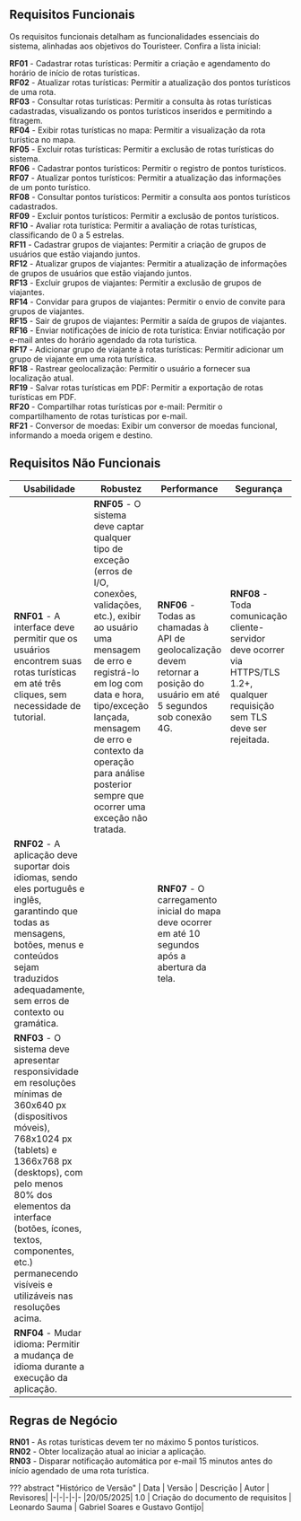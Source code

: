 ## Requisitos Funcionais
Os requisitos funcionais detalham as funcionalidades essenciais do sistema, alinhadas aos objetivos do Touristeer. Confira a lista inicial:

**RF01** - Cadastrar rotas turísticas: Permitir a criação e agendamento do horário de início de rotas turísticas.  <br>
**RF02** - Atualizar rotas turísticas: Permitir a atualização dos pontos turísticos de uma rota. <br>
**RF03** - Consultar rotas turísticas: Permitir a consulta às rotas turísticas cadastradas, visualizando os pontos turísticos inseridos e permitindo a fitragem. <br>
**RF04** - Exibir rotas turísticas no mapa: Permitir a visualização da rota turística no mapa. <br>
**RF05** - Excluir rotas turísticas: Permitir a exclusão de rotas turísticas do sistema. <br>
**RF06** - Cadastrar pontos turísticos: Permitir o registro de pontos turísticos. <br>
**RF07** - Atualizar pontos turísticos: Permitir a atualização das informações de um ponto turístico. <br>
**RF08** - Consultar pontos turísticos: Permitir a consulta aos pontos turísticos cadastrados. <br>
**RF09** - Excluir pontos turísticos: Permitir a exclusão de pontos turísticos. <br>
**RF10** - Avaliar rota turística: Permitir a avaliação de rotas turísticas, classificando de 0 a 5 estrelas. <br>
**RF11** - Cadastrar grupos de viajantes: Permitir a criação de grupos de usuários que estão viajando juntos. <br>
**RF12** - Atualizar grupos de viajantes: Permitir a atualização de informações de grupos de usuários que estão viajando juntos. <br>
**RF13** - Excluir grupos de viajantes: Permitir a exclusão de grupos de viajantes. <br>
**RF14** - Convidar para grupos de viajantes: Permitir o envio de convite para grupos de viajantes. <br>
**RF15** - Sair de grupos de viajantes: Permitir a saída de grupos de viajantes. <br>
**RF16** - Enviar notificações de início de rota turística: Enviar notificação por e-mail antes do horário agendado da rota turística. <br>
**RF17** - Adicionar grupo de viajante à rotas turísticas: Permitir adicionar um grupo de viajante em uma rota turística. <br>
**RF18** - Rastrear geolocalização: Permitir o usuário a fornecer sua localização atual. <br>
**RF19** - Salvar rotas turísticas em PDF: Permitir a exportação de rotas turísticas em PDF. <br>
**RF20** - Compartilhar rotas turísticas por e-mail: Permitir o compartilhamento de rotas turísticas por e-mail. <br>
**RF21** - Conversor de moedas: Exibir um conversor de moedas funcional, informando a moeda origem e destino. <br>


## Requisitos Não Funcionais

| **U**sabilidade | **R**obustez | **P**erformance | **S**egurança | **+** |
| - | - | - | - | - |
| **RNF01** - A interface deve permitir que os usuários encontrem suas rotas turísticas em até três cliques, sem necessidade de tutorial.| **RNF05** - O sistema deve captar qualquer tipo de exceção (erros de I/O, conexões, validações, etc.), exibir ao usuário uma mensagem de erro e registrá-lo em log com data e hora, tipo/exceção lançada, mensagem de erro e contexto da operação para análise posterior sempre que ocorrer uma exceção não tratada. | **RNF06** -  Todas as chamadas à API de geolocalização devem retornar a posição do usuário em até 5 segundos sob conexão 4G. | **RNF08** - Toda comunicação cliente-servidor deve ocorrer via HTTPS/TLS 1.2+, qualquer requisição sem TLS deve ser rejeitada. | **RNF09** - O aplicativo web deve ser compatível com a versão 90+ do Chrome, 88+ do Mozilla Firefox, 90+ do Microsoft Edge e 14+ do Safari.|
|**RNF02** - A aplicação deve suportar dois idiomas, sendo eles português e inglês, garantindo que todas as mensagens, botões, menus e conteúdos sejam traduzidos adequadamente, sem erros de contexto ou gramática.| | **RNF07** - O carregamento inicial do mapa deve ocorrer em até 10 segundos após a abertura da tela.  |||
|**RNF03** - O sistema deve apresentar responsividade em resoluções mínimas de 360x640 px (dispositivos móveis), 768x1024 px (tablets) e 1366x768 px (desktops), com pelo menos 80% dos elementos da interface (botões, ícones, textos, componentes, etc.) permanecendo visíveis e utilizáveis nas resoluções acima. || | ||
| **RNF04** - Mudar idioma: Permitir a mudança de idioma durante a execução da aplicação.|||||

## Regras de Negócio
**RN01** - As rotas turísticas devem ter no máximo 5 pontos turísticos. <br>
**RN02** - Obter localização atual ao iniciar a aplicação. <br>
**RN03** - Disparar notificação automática por e-mail 15 minutos antes do início agendado de uma rota turística. <br>

??? abstract "Histórico de Versão"
    | Data | Versão | Descrição | Autor | Revisores|
    |-|-|-|-|-
    |20/05/2025| 1.0 | Criação do documento de requisitos | Leonardo Sauma | Gabriel Soares e Gustavo Gontijo|
    
    